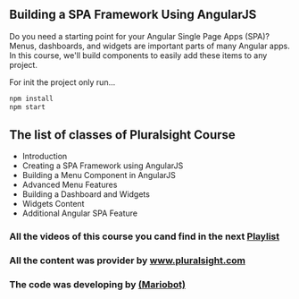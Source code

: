  ## Building a SPA Framework Using AngularJS

 Do you need a starting point for your Angular Single Page Apps (SPA)? Menus, dashboards, and widgets are important parts of many Angular apps. In this course, we'll build components to easily add these items to any project.

For init the project only run...

```sh
npm install
npm start
```

 ## The list of classes of Pluralsight Course
 
- Introduction
- Creating a SPA Framework using AngularJS
- Building a Menu Component in AngularJS
- Advanced Menu Features
- Building a Dashboard and Widgets
- Widgets Content
- Additional Angular SPA Feature
  
### All the videos of this course you cand find in the next [Playlist](https://app.pluralsight.com/library/courses/building-spa-framework-angularjs/table-of-contents)

### All the content was provider by www.pluralsight.com
### The code was developing by [(Mariobot)](https://www.twitter.com/mariobot)